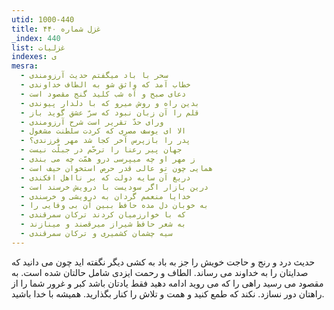 ```yaml
---
utid: 1000-440
title: غزل شماره ۴۴۰
_index: 440
list: غزلیات
indexes: ی
mesra:
  - سحر با باد میگفتم حدیث آرزومندی
  - خطاب آمد که واثق شو به الطاف خداوندی
  - دعای صبح و آه شب کلید گنج مقصود است
  - بدین راه و روش میرو که با دلدار پیوندی
  - قلم را آن زبان نبود که سرّ عشق گوید باز
  - ورای حدّ تقریر است شرح آرزومندی
  - الا ای یوسف مصری که کردت سلطنت مشغول
  - پدر را بازپرس آخر کجا شد مهر فرزندی؟
  - جهان پیر رعنا را ترحّم در جبلّت نیست
  - ز مهر او چه میپرسی درو همّت چه می بندی
  - همایی چون تو عالی قدر حرص استخوان حیف است
  - دریغ آن سایه دولت که بر نااهل افکندی
  - درین بازار اگر سودیست با درویش خرسند است
  - خدایا منعمم گردان به درویشی و خرسندی
  - به خوبان دل مده حافظ ببین آن بی وفایی را
  - که با خوارزمیان کردند ترکان سمرقندی
  - به شعر حافظ شیراز میرقصند و مینازند
  - سیه چشمان کشمیری و ترکان سمرقندی
---
```

حدیث درد و رنج و حاجت خویش را جز به باد به کشی دیگر نگفته اید چون می دانید که صدایتان را به خداوند می رساند. الطاف و رحمت ایزدی شامل حالتان شده است. به مقصود می رسید راهی را که می روید ادامه دهید فقط یادتان باشد کبر و غرور شما را از راهتان دور نسازد. نکند که طمع کنید و همت و تلاش را کنار بگذارید. همیشه با خدا باشید.
